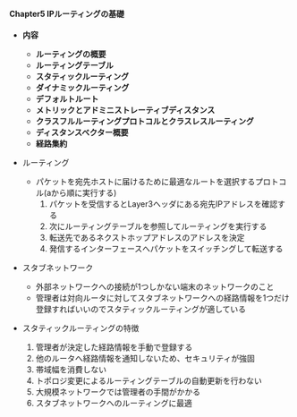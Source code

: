 #### Chapter5 IPルーティングの基礎
- **内容**
  - **ルーティングの概要**
  - **ルーティングテーブル**
  - **スタティックルーティング**
  - **ダイナミックルーティング**
  - **デフォルトルート**
  - **メトリックとアドミニストレーティブディスタンス**
  - **クラスフルルーティングプロトコルとクラスレスルーティング**
  - **ディスタンスベクター概要**
  - **経路集約**
  
  
- ルーティング
  - パケットを宛先ホストに届けるために最適なルートを選択するプロトコル(aから順に実行する)
    1. パケットを受信するとLayer3ヘッダにある宛先IPアドレスを確認する
    2. 次にルーティングテーブルを参照してルーティングを実行する
    3. 転送先であるネクストホップアドレスのアドレスを決定
    4. 発信するインターフェースへパケットをスイッチングして転送する
    
- スタブネットワーク
  - 外部ネットワークへの接続が1つしかない端末のネットワークのこと
  - 管理者は対向ルータに対してスタブネットワークへの経路情報を1つだけ登録すればいいのでスタティックルーティングが適している


- スタティックルーティングの特徴
  1. 管理者が決定した経路情報を手動で登録する
  2. 他のルータへ経路情報を通知しないため、セキュリティが強固
  3. 帯域幅を消費しない
  4. トポロジ変更によるルーティングテーブルの自動更新を行わない
  5. 大規模ネットワークでは管理者の手間がかかる
  6. スタブネットワークへのルーティングに最適


